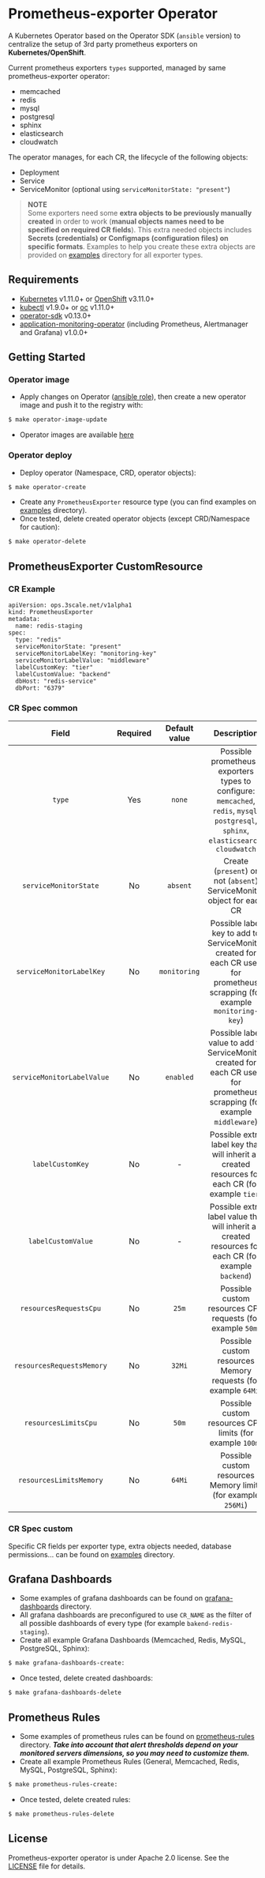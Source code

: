 # Prometheus-exporter Operator

A Kubernetes Operator based on the Operator SDK (`ansible` version) to centralize the setup of 3rd party prometheus exporters on **Kubernetes/OpenShift**.

Current prometheus exporters `types` supported, managed by same prometheus-exporter operator:
* memcached
* redis
* mysql
* postgresql
* sphinx
* elasticsearch
* cloudwatch

The operator manages, for each CR, the lifecycle of the following objects:
* Deployment
* Service
* ServiceMonitor (optional using `serviceMonitorState: "present"`)

> **NOTE**
><br /> Some exporters need some **extra objects to be previously manually created** in order to work (**manual objects names need to be specified on required CR fields**). This extra needed objects includes **Secrets (credentials) or Configmaps (configuration files) on specific formats**. Examples to help you create these extra objects are provided on [examples](examples/) directory for all exporter types.

## Requirements

* [Kubernetes](https://kubernetes.io) v1.11.0+ or [OpenShift](https://www.openshift.com) v3.11.0+
* [kubectl](https://kubernetes.io/docs/tasks/tools/install-kubectl) v1.9.0+ or [oc](https://docs.okd.io/latest/cli_reference/get_started_cli.html#cli-reference-get-started-cli) v1.11.0+
* [operator-sdk](https://github.com/operator-framework/operator-sdk) v0.13.0+
* [application-monitoring-operator](https://github.com/integr8ly/application-monitoring-operator) (including Prometheus, Alertmanager and Grafana) v1.0.0+

## Getting Started

### Operator image

* Apply changes on Operator ([ansible role](roles/prometheusexporter/)), then create a new operator image and push it to the registry with:
```bash
$ make operator-image-update
```
* Operator images are available [here](https://quay.io/repository/3scale/prometheus-exporter-operator?tab=tags)

### Operator deploy

* Deploy operator (Namespace, CRD, operator objects):
```bash
$ make operator-create
```
* Create any `PrometheusExporter` resource type (you can find examples on [examples](examples/) directory).
* Once tested, delete created operator objects (except CRD/Namespace for caution):
```bash
$ make operator-delete
```

## PrometheusExporter CustomResource

### CR Example

```
apiVersion: ops.3scale.net/v1alpha1
kind: PrometheusExporter
metadata:
  name: redis-staging
spec:
  type: "redis"
  serviceMonitorState: "present"
  serviceMonitorLabelKey: "monitoring-key"
  serviceMonitorLabelValue: "middleware"
  labelCustomKey: "tier"
  labelCustomValue: "backend"
  dbHost: "redis-service"
  dbPort: "6379"
```

### CR Spec common

| **Field** | **Required** | **Default value** | **Description** |
|:---:|:---:|:---:|:---:|
| `type` | Yes | `none` | Possible prometheus-exporters types to configure:  `memcached`, `redis`, `mysql`, `postgresql`, `sphinx`, `elasticsearch`, `cloudwatch` |
| `serviceMonitorState` | No | `absent` | Create (`present`) or not (`absent`) ServiceMonitor object for each CR |
| `serviceMonitorLabelKey` | No | `monitoring` | Possible label key to add to ServiceMonitor created for each CR used for prometheus scrapping (for example `monitoring-key`) |
| `serviceMonitorLabelValue` | No | `enabled` | Possible label value to add to ServiceMonitor created for each CR used for prometheus scrapping (for example `middleware`) |
| `labelCustomKey` | No | - | Possible extra label key that will inherit all created resources for each CR (for example `tier`) |
| `labelCustomValue` | No | - | Possible extra label value that will inherit all created resources for each CR (for example `backend`) |
| `resourcesRequestsCpu` | No | `25m` | Possible custom resources CPU requests (for example `50m`) |
| `resourcesRequestsMemory` | No | `32Mi` | Possible custom resources Memory requests (for example `64Mi`) |
| `resourcesLimitsCpu` | No | `50m` | Possible custom resources CPU limits (for example `100m`) |
| `resourcesLimitsMemory` | No | `64Mi` | Possible custom resources Memory limits (for example `256Mi`) |

### CR Spec custom

Specific CR fields per exporter type, extra objects needed, database permissions... can be found on [examples](examples/) directory.

## Grafana Dashboards

* Some examples of grafana dashboards can be found on [grafana-dashboards](grafana-dashboards/) directory.
* All grafana dashboards are preconfigured to use `CR_NAME` as the filter of all possible dashboards of every type (for example `bakend-redis-staging`).
* Create all example Grafana Dashboards (Memcached, Redis, MySQL, PostgreSQL, Sphinx):
```bash
$ make grafana-dashboards-create:
```
* Once tested, delete created dashboards:
```bash
$ make grafana-dashboards-delete
```

## Prometheus Rules

* Some examples of prometheus rules can be found on [prometheus-rules](prometheus-rules/) directory. ***Take into account that alert thresholds depend on your monitored servers dimensions, so you may need to customize them.***
* Create all example Prometheus Rules (General, Memcached, Redis, MySQL, PostgreSQL, Sphinx):
```bash
$ make prometheus-rules-create:
```
* Once tested, delete created rules:
```bash
$ make prometheus-rules-delete
```

## License

Prometheus-exporter operator is under Apache 2.0 license. See the [LICENSE](LICENSE) file for details.
